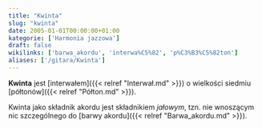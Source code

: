 ```yaml
---
title: "Kwinta"
slug: "kwinta"
date: 2005-01-01T00:00:00+01:00
kategorie: ['Harmonia jazzowa']
draft: false
wikilinks: ['barwa_akordu', 'interwa%C5%82', 'p%C3%B3%C5%82ton']
aliases: ['/gitara/Kwinta']
---
```

**Kwinta** jest [interwałem]({{< relref "Interwał.md" >}}) o wielkości siedmiu
[półtonów]({{< relref "Półton.md" >}}).

Kwinta jako składnik akordu jest składnikiem *jałowym*, tzn. nie
wnoszącym nic szczególnego do [barwy akordu]({{< relref "Barwa_akordu.md" >}}).

